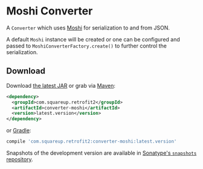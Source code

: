 Moshi Converter
===============

A `Converter` which uses [Moshi][1] for serialization to and from JSON.

A default `Moshi` instance will be created or one can be configured and passed to
`MoshiConverterFactory.create()` to further control the serialization.


Download
--------

Download [the latest JAR][2] or grab via [Maven][3]:
```xml
<dependency>
  <groupId>com.squareup.retrofit2</groupId>
  <artifactId>converter-moshi</artifactId>
  <version>latest.version</version>
</dependency>
```
or [Gradle][3]:
```groovy
compile 'com.squareup.retrofit2:converter-moshi:latest.version'
```

Snapshots of the development version are available in [Sonatype's `snapshots` repository][snap].



 [1]: https://github.com/square/moshi
 [2]: https://search.maven.org/remote_content?g=com.squareup.retrofit2&a=converter-moshi&v=LATEST
 [3]: http://search.maven.org/#search%7Cga%7C1%7Cg%3A%22com.squareup.retrofit2%22%20a%3A%22converter-moshi%22
 [snap]: https://oss.sonatype.org/content/repositories/snapshots/
